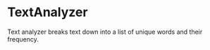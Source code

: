 TextAnalyzer
============

Text analyzer breaks text down into a list of unique words and their frequency.
